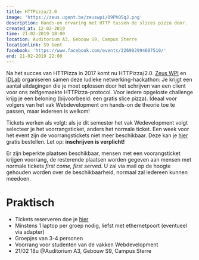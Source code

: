 ```yaml
---
title: HTTPizza/2.0
image: 'https://zeus.ugent.be/zeuswpi/O9PhQ5qJ.png'
description: Hands-on ervaring met HTTP tussen de slices pizza door.
created_at: 12-02-2019
time: 21-02-2019 18:00
location: Auditorium A3, Gebouw S9, Campus Sterre
locationlink: S9 Gent
facebook: 'https://www.facebook.com/events/326902994607510/'
end: 21-02-2019 22:00
---
```


Na het succes van HTTPizza in 2017 komt nu HTTPizza/2.0. [Zeus WPI](https://zeus.gent/) en [IDLab](http://idlab.technology/)
organiseren samen deze ludieke netwerking-hackathon: Je krijgt een aantal
uitdagingen die je moet oplossen door het schrijven van een client voor ons
zelfgemaakte HTTPizza-protocol. Voor iedere opgeloste challenge krijg je een
beloning (bijvoorbeeld: een gratis slice pizza). Ideaal voor volgers van het vak
Webdevelopment om hands-on de theorie toe te passen, maar iedereen is welkom!

Tickets werken als volgt: als je dit semester het vak Wedevelopment volgt selecteer je het voorrangsticket, anders het normale ticket. Een week voor het event zijn de voorrangstickets niet meer beschikbaar. Deze kan je [hier](https://event.fkgent.be/events/229) gratis bestellen. Let op: **inschrijven is verplicht!**

Er zijn beperkte plaatsen beschikbaar, mensen met een voorangsticket krijgen voorrang, de resterende plaatsen worden gegeven aan mensen met normale tickets _first come, first served_. U zal via mail op de hoogte gehouden worden over de beschikbaarheid, normaal zal iedereen kunnen meedoen.

# Praktisch

- Tickets reserveren doe je [hier](https://event.fkgent.be/events/229)
- Minstens 1 laptop per groep nodig, liefst met ethernetpoort (eventueel via adapter)
- Groepjes van 3-4 personen
- Voorrang voor studenten van de vakken Webdevelopment
- 21/02 18u @Auditorium A3, Gebouw S9, Campus Sterre
